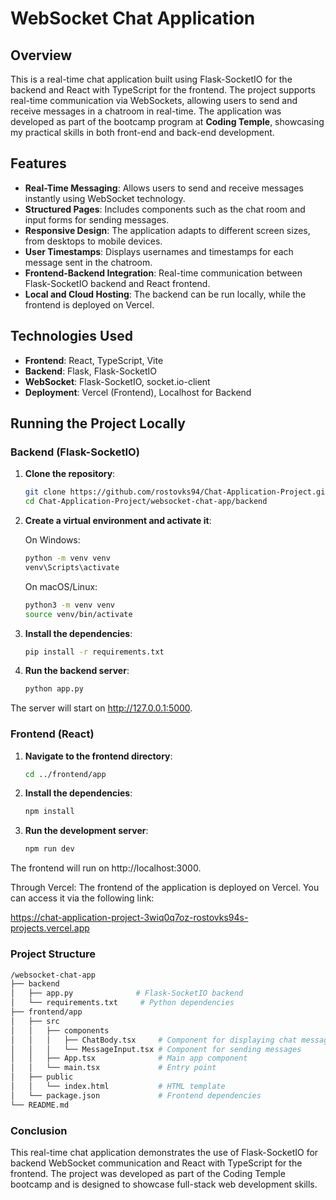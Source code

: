 # WebSocket Chat Application

## Overview
This is a real-time chat application built using Flask-SocketIO for the backend and React with TypeScript for the frontend. The project supports real-time communication via WebSockets, allowing users to send and receive messages in a chatroom in real-time. The application was developed as part of the bootcamp program at **Coding Temple**, showcasing my practical skills in both front-end and back-end development.

## Features
- **Real-Time Messaging**: Allows users to send and receive messages instantly using WebSocket technology.
- **Structured Pages**: Includes components such as the chat room and input forms for sending messages.
- **Responsive Design**: The application adapts to different screen sizes, from desktops to mobile devices.
- **User Timestamps**: Displays usernames and timestamps for each message sent in the chatroom.
- **Frontend-Backend Integration**: Real-time communication between Flask-SocketIO backend and React frontend.
- **Local and Cloud Hosting**: The backend can be run locally, while the frontend is deployed on Vercel.

## Technologies Used
- **Frontend**: React, TypeScript, Vite
- **Backend**: Flask, Flask-SocketIO
- **WebSocket**: Flask-SocketIO, socket.io-client
- **Deployment**: Vercel (Frontend), Localhost for Backend

## Running the Project Locally

### Backend (Flask-SocketIO)

1. **Clone the repository**:

   ```bash
   git clone https://github.com/rostovks94/Chat-Application-Project.git
   cd Chat-Application-Project/websocket-chat-app/backend
   
2. **Create a virtual environment and activate it**:
   
   On Windows:
   ```bash
   python -m venv venv
   venv\Scripts\activate
   ```
   On macOS/Linux:
   ```bash
   python3 -m venv venv
   source venv/bin/activate
   ```
3. **Install the dependencies**:
   
   ```bash
   pip install -r requirements.txt

4. **Run the backend server**:
   
   ```bash
   python app.py

The server will start on http://127.0.0.1:5000.

### Frontend (React)

1. **Navigate to the frontend directory**:

   ```bash
   cd ../frontend/app

2. **Install the dependencies**:

   ```bash
   npm install

3. **Run the development server**:
   
   ```bash
   npm run dev

The frontend will run on http://localhost:3000.  

Through Vercel:
The frontend of the application is deployed on Vercel. You can access it via the following link:

https://chat-application-project-3wiq0q7oz-rostovks94s-projects.vercel.app


### Project Structure

```bash
/websocket-chat-app
├── backend
│   ├── app.py              # Flask-SocketIO backend
│   └── requirements.txt     # Python dependencies
├── frontend/app
│   ├── src
│   │   ├── components
│   │   │   ├── ChatBody.tsx     # Component for displaying chat messages
│   │   │   └── MessageInput.tsx # Component for sending messages
│   │   ├── App.tsx              # Main app component
│   │   └── main.tsx             # Entry point
│   ├── public
│   │   └── index.html           # HTML template
│   └── package.json             # Frontend dependencies
└── README.md
```

### Conclusion
This real-time chat application demonstrates the use of Flask-SocketIO for backend WebSocket communication and React with TypeScript for the frontend. The project was developed as part of the Coding Temple bootcamp and is designed to showcase full-stack web development skills.
